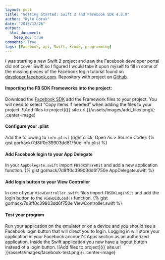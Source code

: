 ```yaml
---
layout: post
title: "Getting Started: Swift 2 and Facebook SDK 4.8.0"
author: "Kyle Gorak"
date: "2015/12/26"
output:
  html_document:
    keep_md: true
comments: True
tags: [Facebook, api, Swift, Xcode, programming]
---
```


I was starting a new Swift 2 project and saw the Facebook developer portal did not cover Swift so I figured I would take it upon myself to fill in some of the missing pieces of the Facebook login tutorial found on [developer.facebook.com](https://developers.facebook.com/quickstarts/?platform=ios). Repository with project on [Github](https://github.com/gorhack/fblogin_swift2).

#### Importing the FB SDK Frameworks into the project:

Download the [Facebook SDK](https://origincache.facebook.com/developers/resources/?id=facebook-ios-sdk-current.zip) add the Framework files to your project. You will need to  select "Copy items if needed" when adding the files to your project.
![Add files to project]({{ site.url }}/assets/images/add_files.png){: .center-image}

#### Configure your .plist

Add the following to `info.plist` (right click, Open As > Source Code):
{% gist gorhack/7d8ff0c39903dd6f750e info.plist %}

#### Add Facebook login to your App Delegate

In your `AppDelegate.swift` import `FBSDKShareKit` and add a new application function.
{% gist gorhack/7d8ff0c39903dd6f750e AppDelegate.swift %}

#### Add login button to your View Controller

In one of your `ViewController.swift` files import `FBSDKLoginKit` and add the login button to the `viewDidLoad()` function.
{% gist gorhack/7d8ff0c39903dd6f750e ViewController.swift %}

#### Test your program

Run your application on the emulator or on a device and you should see a Facebook login button that will direct you to login. Logging in will store your application in your Facebook account's Apps section as an authorized application. Inside the Swift application you now have a logout button instead of a login button.
![Add files to project]({{ site.url }}/assets/images/facebook-test.png){: .center-image}
